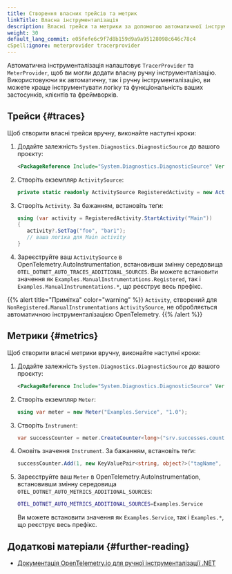 ```yaml
---
title: Створення власних трейсів та метрик
linkTitle: Власна інструменталізація
description: Власні трейси та метрики за допомогою автоматичної інструменталізації .NET.
weight: 30
default_lang_commit: e05fefe6c9f7d8b159d9a9a95128098c646c78c4
cSpell:ignore: meterprovider tracerprovider
---
```


Автоматична інструменталізація налаштовує `TracerProvider` та `MeterProvider`, щоб ви могли додати власну ручну інструменталізацію. Використовуючи як автоматичну, так і ручну інструменталізацію, ви можете краще інструментувати логіку та функціональність ваших застосунків, клієнтів та фреймворків.

## Трейси {#traces}

Щоб створити власні трейси вручну, виконайте наступні кроки:

1. Додайте залежність `System.Diagnostics.DiagnosticSource` до вашого проєкту:

   ```xml
   <PackageReference Include="System.Diagnostics.DiagnosticSource" Version="8.0.0" />
   ```

2. Створіть екземпляр `ActivitySource`:

   ```csharp
   private static readonly ActivitySource RegisteredActivity = new ActivitySource("Examples.ManualInstrumentations.Registered");
   ```

3. Створіть `Activity`. За бажанням, встановіть теґи:

   ```csharp
   using (var activity = RegisteredActivity.StartActivity("Main"))
   {
      activity?.SetTag("foo", "bar1");
      // ваша логіка для Main activity
   }
   ```

4. Зареєструйте ваш `ActivitySource` в OpenTelemetry.AutoInstrumentation, встановивши змінну середовища `OTEL_DOTNET_AUTO_TRACES_ADDITIONAL_SOURCES`. Ви можете встановити значення як `Examples.ManualInstrumentations.Registered`, так і `Examples.ManualInstrumentations.*`, що реєструє весь префікс.

{{% alert title="Примітка" color="warning" %}} `Activity`, створений для `NonRegistered.ManualInstrumentations` `ActivitySource`, не обробляється автоматичною інструменталізацією OpenTelemetry. {{% /alert %}}

## Метрики {#metrics}

Щоб створити власні метрики вручну, виконайте наступні кроки:

1. Додайте залежність `System.Diagnostics.DiagnosticSource` до вашого проєкту:

   ```xml
   <PackageReference Include="System.Diagnostics.DiagnosticSource" Version="8.0.0" />
   ```

2. Створіть екземпляр `Meter`:

   ```csharp
   using var meter = new Meter("Examples.Service", "1.0");
   ```

3. Створіть `Instrument`:

   ```csharp
   var successCounter = meter.CreateCounter<long>("srv.successes.count", description: "Number of successful responses");
   ```

4. Оновіть значення `Instrument`. За бажанням, встановіть теґи:

   ```csharp
   successCounter.Add(1, new KeyValuePair<string, object?>("tagName", "tagValue"));
   ```

5. Зареєструйте ваш `Meter` в OpenTelemetry.AutoInstrumentation, встановивши змінну середовища `OTEL_DOTNET_AUTO_METRICS_ADDITIONAL_SOURCES`:

   ```bash
   OTEL_DOTNET_AUTO_METRICS_ADDITIONAL_SOURCES=Examples.Service
   ```

   Ви можете встановити значення як `Examples.Service`, так і `Examples.*`, що реєструє весь префікс.

## Додаткові матеріали {#further-reading}

- [Документація OpenTelemetry.io для ручної інструменталізації .NET](/docs/languages/dotnet/instrumentation#setting-up-an-activitysource)
